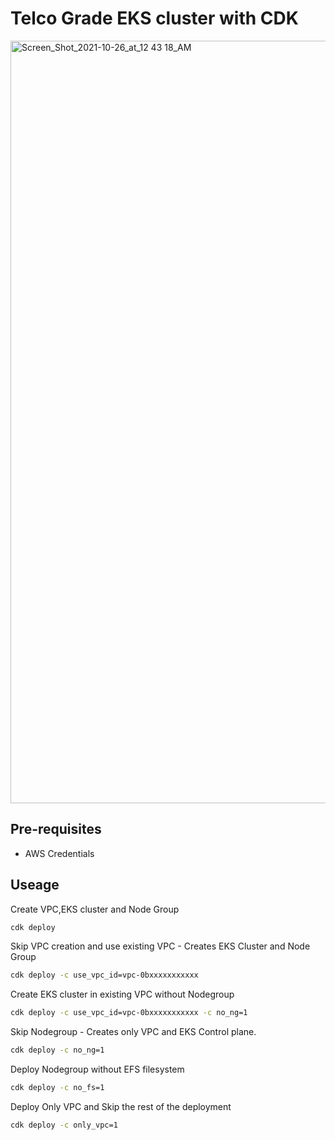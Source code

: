 # Telco Grade EKS cluster with CDK

<img width="1220" alt="Screen_Shot_2021-10-26_at_12 43 18_AM" src="https://user-images.githubusercontent.com/8691485/139601728-2230f06e-f2a8-4046-937f-5993e7125840.png">

## Pre-requisites

- AWS Credentials

## Useage

Create VPC,EKS cluster and Node Group

```bash
cdk deploy

```

Skip VPC creation and use existing VPC - Creates EKS Cluster and Node Group

```bash
cdk deploy -c use_vpc_id=vpc-0bxxxxxxxxxxx

```

Create EKS cluster in existing VPC without Nodegroup

```bash
cdk deploy -c use_vpc_id=vpc-0bxxxxxxxxxxx -c no_ng=1

```

Skip Nodegroup - Creates only VPC and EKS Control plane.

```bash
cdk deploy -c no_ng=1
```

Deploy Nodegroup without EFS filesystem

```bash
cdk deploy -c no_fs=1
```

Deploy Only VPC and Skip the rest of the deployment

```bash
cdk deploy -c only_vpc=1
```
